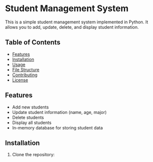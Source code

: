 # Student Management System

This is a simple student management system implemented in Python. It allows you to add, update, delete, and display student information.

## Table of Contents

- [Features](#features)
- [Installation](#installation)
- [Usage](#usage)
- [File Structure](#file-structure)
- [Contributing](#contributing)
- [License](#license)

## Features

- Add new students
- Update student information (name, age, major)
- Delete students
- Display all students
- In-memory database for storing student data

## Installation

1. Clone the repository:
